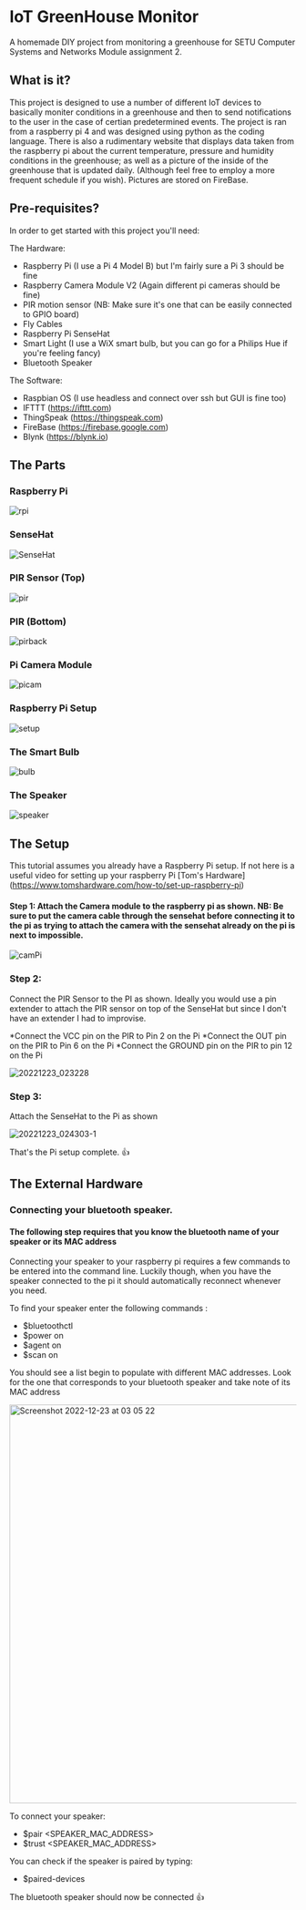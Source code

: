 # IoT GreenHouse Monitor
 A homemade DIY project from monitoring a greenhouse for SETU Computer Systems and Networks Module assignment 2.

## What is it?
This project is designed to use a number of different IoT devices to basically moniter conditions in a greenhouse and then to send notifications to the user in the case of certian predetermined events. The project is ran from a raspberry pi 4 and was designed using python as the coding language. There is also a rudimentary website that displays data taken from the raspberry pi about the current temperature, pressure and humidity conditions in the greenhouse; as well as a picture of the inside of the greenhouse that is updated daily. (Although feel free to employ a more frequent schedule if you wish). Pictures are stored on FireBase.

## Pre-requisites?
In order to get started with this project you'll need:

The Hardware: 

* Raspberry Pi (I use a Pi 4 Model B) but I'm fairly sure a Pi 3 should be fine
* Raspberry Camera Module V2 (Again different pi cameras should be fine)
* PIR motion sensor (NB: Make sure it's one that can be easily connected to GPIO board)
* Fly Cables
* Raspberry Pi SenseHat
* Smart Light (I use a WiX smart bulb, but you can go for a Philips Hue if you're feeling fancy)
* Bluetooth Speaker

The Software:

* Raspbian OS (I use headless and connect over ssh but GUI is fine too)
* IFTTT (https://ifttt.com)
* ThingSpeak (https://thingspeak.com)
* FireBase (https://firebase.google.com)
* Blynk (https://blynk.io)

## The Parts
### Raspberry Pi
![rpi](https://user-images.githubusercontent.com/97414396/209255774-4d2619de-9d87-42f0-9e3b-edb9d873a96c.jpg)

### SenseHat
![SenseHat](https://user-images.githubusercontent.com/97414396/209256036-ff615347-7664-4f42-bf50-28f8cc872884.jpg)

### PIR Sensor (Top)
![pir](https://user-images.githubusercontent.com/97414396/209256061-19833bfb-0efc-4d23-b2b3-a97be52bc3bc.jpg)

### PIR (Bottom)
![pirback](https://user-images.githubusercontent.com/97414396/209256071-578341c2-805a-4321-8540-01a9eb581ac4.jpg)

### Pi Camera Module
![picam](https://user-images.githubusercontent.com/97414396/209256075-0f9ae391-2389-4299-90c0-d200ce787975.jpg)

### Raspberry Pi Setup
![setup](https://user-images.githubusercontent.com/97414396/209256083-64edeb81-a5b6-4ea5-a255-406eb1ac94c3.jpg)

###  The Smart Bulb
![bulb](https://user-images.githubusercontent.com/97414396/209256842-71060244-c5e4-452d-b778-fe3a20e206f6.jpg)

### The Speaker
![speaker](https://user-images.githubusercontent.com/97414396/209256854-a002fa8c-be90-4336-a16a-8d8fc1ba5833.jpg)

## The Setup
 
This tutorial assumes you already have a Raspberry Pi setup. If not here is a useful video for setting up your raspberry Pi [Tom's Hardware] (https://www.tomshardware.com/how-to/set-up-raspberry-pi) 

#### Step 1: Attach the Camera module to the raspberry pi as shown. NB: Be sure to put the camera cable through the sensehat before connecting it to the pi as trying to attach the camera with the sensehat already on the pi is next to impossible.

![camPi](https://user-images.githubusercontent.com/97414396/209258802-26bdf978-0233-4342-9d2a-76ef3326954a.jpg)
 
### Step 2:

Connect the PIR Sensor to the PI as shown. Ideally you would use a pin extender to attach the PIR sensor on top of the SenseHat but since I don't have an extender I had to improvise.
 
*Connect the VCC pin on the PIR to Pin 2 on the Pi
*Connect the OUT pin on the PIR to Pin 6 on the Pi
*Connect the GROUND pin on the PIR to pin 12 on the Pi

![20221223_023228](https://user-images.githubusercontent.com/97414396/209259407-3ca5ef7b-b622-43c4-83d7-c37364958097.jpg)

### Step 3:

Attach the SenseHat to the Pi as shown

![20221223_024303-1](https://user-images.githubusercontent.com/97414396/209261011-ead6fd92-183a-4547-bdb9-3da01b12a0ae.jpg)

That's the Pi setup complete. 👍

## The External Hardware

### Connecting your bluetooth speaker.

#### The following step requires that you know the bluetooth name of your speaker or its MAC address

Connecting your speaker to your raspberry pi requires a few commands to be entered into the command line. Luckily though, when you have the speaker connected to the pi it should automatically reconnect whenever you need. 

To find your speaker enter the following commands :
* $bluetoothctl
* $power on
* $agent on
* $scan on

You should see a list begin to populate with different MAC addresses. Look for the one that corresponds to your bluetooth speaker and take note of its MAC address

<img width="700" alt="Screenshot 2022-12-23 at 03 05 22" src="https://user-images.githubusercontent.com/97414396/209262738-e2b5d3f7-4ae8-4ee1-87e1-7e2215157e91.png">

To connect your speaker:
* $pair <SPEAKER_MAC_ADDRESS>
* $trust <SPEAKER_MAC_ADDRESS>

You can check if the speaker is paired by typing:
* $paired-devices

The bluetooth speaker should now be connected 👍







